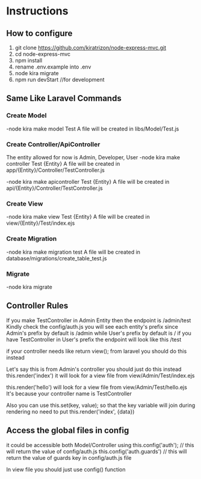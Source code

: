 # Instructions
## How to configure
1. git clone https://github.com/kiratrizon/node-express-mvc.git
2. cd node-express-mvc
3. npm install
4. rename .env.example into .env
5. node kira migrate
6. npm run devStart //for development

## Same Like Laravel Commands
### Create Model
-node kira make model Test
A file will be created in libs/Model/Test.js

### Create Controller/ApiController
The entity allowed for now is
Admin, Developer, User
-node kira make controller Test {Entity}
A file will be created in app/{Entity}/Controller/TestController.js

-node kira make apicontroller Test {Entity}
A file will be created in api/{Entity}/Controller/TestController.js

### Create View
-node kira make view Test {Entity}
A file will be created in view/{Entity}/Test/index.ejs

### Create Migration
-node kira make migration test
A file will be created in database/migrations/create_table_test.js

### Migrate
-node kira migrate

## Controller Rules
If you make TestController in Admin Entity
then the endpoint is
/admin/test
Kindly check the
config/auth.js
you will see each entity's prefix
since Admin's prefix by default is /admin while User's prefix by default is /
if you have TestController in User's prefix
the endpoint will look like this
/test

if your controller needs like return view(); from laravel you should do this instead

Let's say this is from Admin's controller
you should just do this instead
this.render('index')
it will look for a view file from view/Admin/Test/index.ejs

this.render('hello')
will look for a view file from
view/Admin/Test/hello.ejs
It's because your controller name is TestController

Also you can use
this.set(key, value);
so that the key variable will join during rendering
no need to put
this.render('index', {data})

## Access the global files in config
it could be accessible both Model/Controller
using
this.config('auth'); // this will return the value of config/auth.js
this.config('auth.guards') // this will return the value of guards key in config/auth.js file

In view file you should just use config() function
